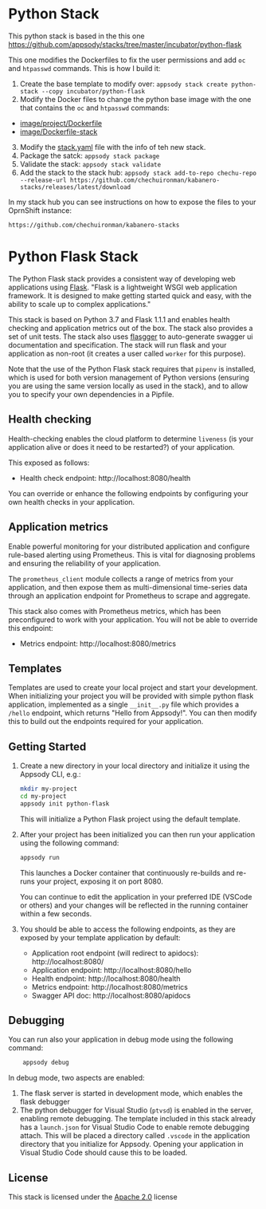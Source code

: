 # Python Stack 

This python stack is based in the this one https://github.com/appsody/stacks/tree/master/incubator/python-flask

This one modifies the Dockerfiles to fix the user permissions and add `oc` and `htpasswd` commands. This is how I build it:

1. Create the base template to modify over:
`appsody stack create python-stack --copy incubator/python-flask`
2. Modify the Docker files to change the python base image with the one that contains the `oc` and `htpasswd` commands: 
- [image/project/Dockerfile](https://github.com/chechuironman/kabanero-python-stack/blob/master/image/project/Dockerfile) 
- [image/Dockerfile-stack](https://github.com/chechuironman/kabanero-python-stack/blob/master/image/Dockerfile-stack)
3. Modify the [stack.yaml](https://github.com/chechuironman/kabanero-python-stack/blob/master/stack.yaml) file with the info of teh new stack.
4. Package the satck:
`appsody stack package`
5. Validate the stack:
`appsody stack validate`
6. Add the stack to the stack hub:
`appsody stack add-to-repo chechu-repo --release-url https://github.com/chechuironman/kabanero-stacks/releases/latest/download`

In my stack hub you can see instructions on how to expose the files to your OprnShift instance:

`https://github.com/chechuironman/kabanero-stacks`

# Python Flask Stack 

The Python Flask stack provides a consistent way of developing web applications using [Flask](http://flask.pocoo.org). "Flask is a lightweight WSGI web application framework. It is designed to make getting started quick and easy, with the ability to scale up to complex applications."

This stack is based on Python 3.7 and Flask 1.1.1 and enables health checking and application metrics out of the box. The stack also provides a set of unit tests. The stack also uses [flasgger](https://github.com/rochacbruno-archive/flasgger) to auto-generate swagger ui documentation and specification. The stack will run flask and your application as non-root (it creates a user called `worker` for this purpose).

Note that the use of the Python Flask stack requires that `pipenv` is installed, which is used for both version management of Python versions (ensuring you are using the same version locally as used in the stack), and to allow you to specify your own dependencies in a Pipfile.

## Health checking

Health-checking enables the cloud platform to determine `liveness` (is your application alive or does it need to be restarted?) of your application.

 This exposed as follows:

- Health check endpoint: http://localhost:8080/health

You can override or enhance the following endpoints by configuring your own health checks in your application.

## Application metrics

Enable powerful monitoring for your distributed application and configure rule-based alerting using Prometheus. This is vital for diagnosing problems and ensuring the reliability of your application.

The `prometheus_client` module collects a range of metrics from your application, and then expose them as multi-dimensional time-series data through an application endpoint for Prometheus to scrape and aggregate.

This stack also comes with Prometheus metrics, which has been preconfigured to work with your application. You will not be able to override this endpoint:

- Metrics endpoint: http://localhost:8080/metrics

## Templates

Templates are used to create your local project and start your development. When initializing your project you will be provided with simple python flask application, implemented as a single `__init__.py` file which provides a `/hello` endpoint, which returns "Hello from Appsody!". You can then modify this to build out the endpoints required for your application.

## Getting Started

1. Create a new directory in your local directory and initialize it using the Appsody CLI, e.g.:

    ```bash
    mkdir my-project
    cd my-project
    appsody init python-flask
    ```

    This will initialize a Python Flask project using the default template.

1. After your project has been initialized you can then run your application using the following command:

    ```bash
    appsody run
    ```

    This launches a Docker container that continuously re-builds and re-runs your project, exposing it on port 8080.

    You can continue to edit the application in your preferred IDE (VSCode or others) and your changes will be reflected in the running container within a few seconds.

1. You should be able to access the following endpoints, as they are exposed by your template application by default:

    - Application root endpoint (will redirect to apidocs): http://localhost:8080/
    - Application endpoint: http://localhost:8080/hello
    - Health endpoint: http://localhost:8080/health
    - Metrics endpoint: http://localhost:8080/metrics
    - Swagger API doc: http://localhost:8080/apidocs

## Debugging

You can run also your application in debug mode using the following command:

```bash
    appsody debug
```

In debug mode, two aspects are enabled:

1. The flask server is started in development mode, which enables the flask debugger
1. The python debugger for Visual Studio (`ptvsd`) is enabled in the server, enabling remote debugging. The template included in this stack already has a `launch.json` for Visual Studio Code to enable remote debugging attach. This will be placed a directory called `.vscode` in the application directory that you initialize for Appsody. Opening your application in Visual Studio Code should cause this to be loaded.

## License

This stack is licensed under the [Apache 2.0](./image/LICENSE) license
